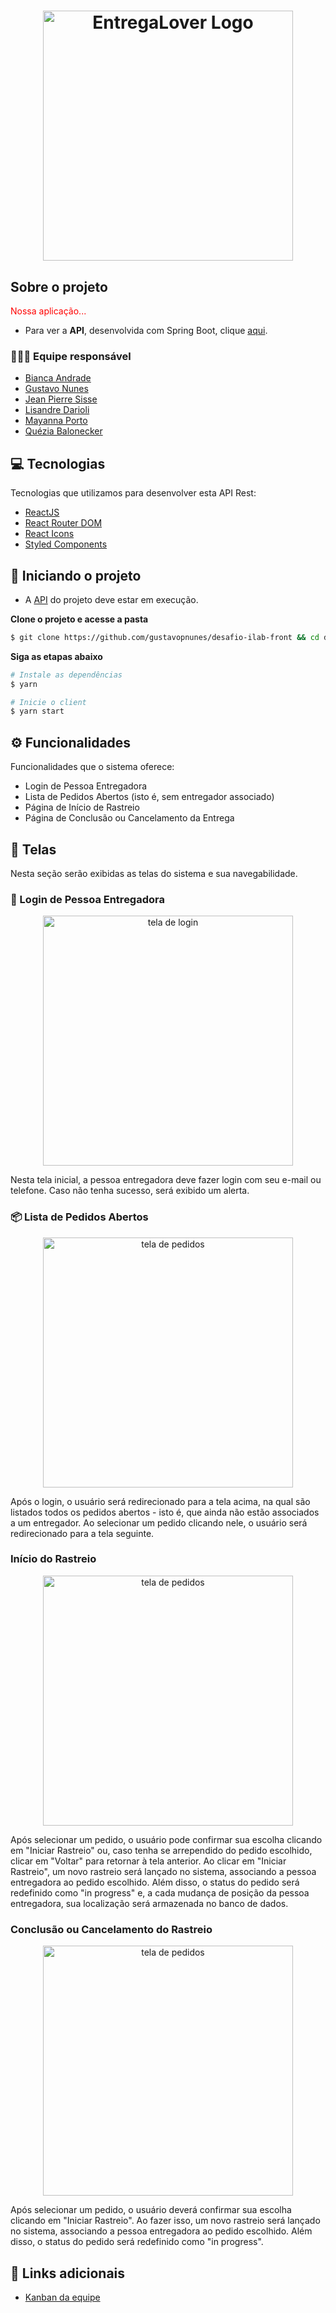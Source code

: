 <h1 align="center">
  <img src="https://i.imgur.com/pnrj6LW.png" title="EntregaLover Logo" width="400" />
</h1>

## Sobre o projeto

<p style="color: red;">Nossa aplicação...</p>

+ Para ver a **API**, desenvolvida com Spring Boot, clique [aqui](https://github.com/gustavopnunes/desafio-ilab-back).</br>

### 👩🏽‍💻 Equipe responsável
- [Bianca Andrade](https://github.com/biancaandradee)
- [Gustavo Nunes](https://github.com/gustavopnunes)
- [Jean Pierre Sisse](https://github.com/JeanSisse)
- [Lisandre Darioli](https://github.com/lisdrl)
- [Mayanna Porto](https://github.com/mayannap)
- [Quézia Balonecker](https://github.com/queziabalonecker)

## 💻 Tecnologias

Tecnologias que utilizamos para desenvolver esta API Rest:

- [ReactJS](https://reactjs.org/)
- [React Router DOM](https://reacttraining.com/react-router/)
- [React Icons](https://react-icons.github.io/react-icons/)
- [Styled Components](https://styled-components.com/)

## 🏁 Iniciando o projeto

- A [API](https://github.com/gustavopnunes/desafio-ilab-back) do projeto deve estar em execução.

**Clone o projeto e acesse a pasta**

```bash
$ git clone https://github.com/gustavopnunes/desafio-ilab-front && cd desafio-ilab-front
```

**Siga as etapas abaixo**

```bash
# Instale as dependências
$ yarn

# Inicie o client
$ yarn start
```
## ⚙️ Funcionalidades
Funcionalidades que o sistema oferece:
- Login de Pessoa Entregadora
- Lista de Pedidos Abertos (isto é, sem entregador associado)
- Página de Início de Rastreio
- Página de Conclusão ou Cancelamento da Entrega
	
## 📱 Telas 

Nesta seção serão exibidas as telas do sistema e sua navegabilidade.

### 🔑️ Login de Pessoa Entregadora
<p align="center">
<img src="https://i.imgur.com/VNvK0cU.png" title="tela de login" width="400" />
</p>
Nesta tela inicial, a pessoa entregadora deve fazer login com seu e-mail ou telefone. Caso não tenha sucesso, será exibido um alerta.

### 📦 Lista de Pedidos Abertos
<p align="center">
<img src="https://i.imgur.com/4auW9pu.png" title="tela de pedidos" width="400" />
</p>
Após o login, o usuário será redirecionado para a tela acima, na qual são listados todos os pedidos abertos - isto é, que ainda não estão associados a um entregador. Ao selecionar um pedido clicando nele, o usuário será redirecionado para a tela seguinte.

### Início do Rastreio
<p align="center">
<img src="https://i.imgur.com/er4mBAm.png" title="tela de pedidos" width="400" />
</p>
Após selecionar um pedido, o usuário pode confirmar sua escolha clicando em "Iniciar Rastreio" ou, caso tenha se arrependido do pedido escolhido, clicar em "Voltar" para retornar à tela anterior. 
Ao clicar em "Iniciar Rastreio", um novo rastreio será lançado no sistema, associando a pessoa entregadora ao pedido escolhido. Além disso, o status do pedido será redefinido como "in progress" e, a cada mudança de posição da pessoa entregadora, sua localização será armazenada no banco de dados.

### Conclusão ou Cancelamento do Rastreio
<p align="center">
<img src="https://i.imgur.com/ohUzjgI.png" title="tela de pedidos" width="400" />
</p>
Após selecionar um pedido, o usuário deverá confirmar sua escolha clicando em "Iniciar Rastreio". Ao fazer isso, um novo rastreio será lançado no sistema, associando a pessoa entregadora ao pedido escolhido. Além disso, o status do pedido será redefinido como "in progress".

## 🔗 Links adicionais
- [Kanban da equipe](https://sharing.clickup.com/31041916/b/h/xkabw-103/afe7965c2387ca4)
